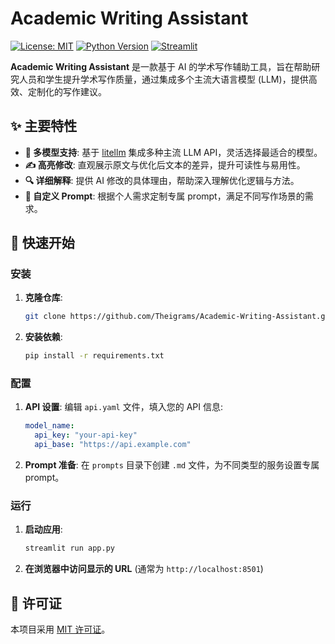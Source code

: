 # Academic Writing Assistant

[![License: MIT](https://img.shields.io/badge/License-MIT-blue.svg)](LICENSE)
[![Python Version](https://img.shields.io/badge/python-3.8%2B-blue)](https://www.python.org/downloads/release/python-380/)
[![Streamlit](https://img.shields.io/badge/Streamlit-%E2%AD%90-ff69b4)](https://streamlit.io)

**Academic Writing Assistant** 是一款基于 AI 的学术写作辅助工具，旨在帮助研究人员和学生提升学术写作质量，通过集成多个主流大语言模型 (LLM)，提供高效、定制化的写作建议。

## ✨ 主要特性

- **🧠 多模型支持**: 基于 [litellm](https://github.com/BerriAI/litellm) 集成多种主流 LLM API，灵活选择最适合的模型。
- **✍️ 高亮修改**: 直观展示原文与优化后文本的差异，提升可读性与易用性。
- **🔍 详细解释**: 提供 AI 修改的具体理由，帮助深入理解优化逻辑与方法。
- **🎯 自定义 Prompt**: 根据个人需求定制专属 prompt，满足不同写作场景的需求。

## 🚀 快速开始

### 安装

1. **克隆仓库**:

   ```bash
   git clone https://github.com/Theigrams/Academic-Writing-Assistant.git
   ```

2. **安装依赖**:

   ```bash
   pip install -r requirements.txt
   ```

### 配置

1. **API 设置**:
   编辑 `api.yaml` 文件，填入您的 API 信息:

   ```yaml
   model_name:
     api_key: "your-api-key"
     api_base: "https://api.example.com"
   ```

2. **Prompt 准备**:
   在 `prompts` 目录下创建 `.md` 文件，为不同类型的服务设置专属 prompt。

### 运行

1. **启动应用**:

   ```bash
   streamlit run app.py
   ```

2. **在浏览器中访问显示的 URL** (通常为 `http://localhost:8501`)

## 📄 许可证

本项目采用 [MIT 许可证](LICENSE)。
